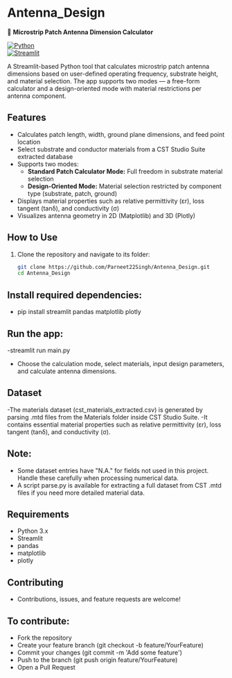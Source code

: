 # Antenna_Design  
📡 **Microstrip Patch Antenna Dimension Calculator**

[![Python](https://img.shields.io/badge/python-3.x-blue.svg)](https://www.python.org/)  
[![Streamlit](https://img.shields.io/badge/streamlit-v1.x-green.svg)](https://streamlit.io/)  

A Streamlit-based Python tool that calculates microstrip patch antenna dimensions based on user-defined operating frequency, substrate height, and material selection. The app supports two modes — a free-form calculator and a design-oriented mode with material restrictions per antenna component.

## Features
- Calculates patch length, width, ground plane dimensions, and feed point location  
- Select substrate and conductor materials from a CST Studio Suite extracted database  
- Supports two modes:  
  - **Standard Patch Calculator Mode:** Full freedom in substrate material selection  
  - **Design-Oriented Mode:** Material selection restricted by component type (substrate, patch, ground)  
- Displays material properties such as relative permittivity (εr), loss tangent (tanδ), and conductivity (σ)  
- Visualizes antenna geometry in 2D (Matplotlib) and 3D (Plotly)  

## How to Use
1. Clone the repository and navigate to its folder:  
   ```bash
   git clone https://github.com/Parneet22Singh/Antenna_Design.git
   cd Antenna_Design
## Install required dependencies:

- pip install streamlit pandas matplotlib plotly

## Run the app:

-streamlit run main.py
- Choose the calculation mode, select materials, input design parameters, and calculate antenna dimensions.

## Dataset
-The materials dataset (cst_materials_extracted.csv) is generated by parsing .mtd files from the Materials folder inside CST Studio Suite. -It contains essential material properties such as relative permittivity (εr), loss tangent (tanδ), and conductivity (σ).

## Note:
- Some dataset entries have "N.A." for fields not used in this project. Handle these carefully when processing numerical data.
- A script parse.py is available for extracting a full dataset from CST .mtd files if you need more detailed material data.

## Requirements
- Python 3.x
- Streamlit
- pandas
- matplotlib
- plotly

## Contributing
- Contributions, issues, and feature requests are welcome!

## To contribute:

- Fork the repository
- Create your feature branch (git checkout -b feature/YourFeature)
- Commit your changes (git commit -m 'Add some feature')
- Push to the branch (git push origin feature/YourFeature)
- Open a Pull Request
